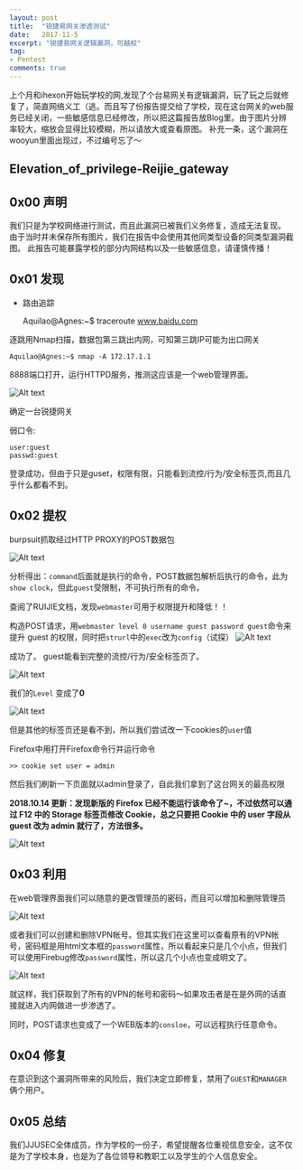 ```yaml
---
layout: post
title:  "锐捷易网关渗透测试"
date:   2017-11-5
excerpt: "锐捷易网关逻辑漏洞，可越权"
tag:
- Pentest
comments: true
---
```


上个月和ihexon开始玩学校的网,发现了个台易网关有逻辑漏洞，玩了玩之后就修复了，简直网络义工（逃。而且写了份报告提交给了学校，现在这台网关的web服务已经关闭，一些敏感信息已经修改，所以把这篇报告放Blog里。由于图片分辨率较大，缩放会显得比较模糊，所以请放大或查看原图。
补充一条，这个漏洞在wooyun里面出现过，不过编号忘了～

## Elevation_of_privilege-Reijie_gateway


## 0x00 声明

我们只是为学校网络进行测试，而且此漏洞已被我们义务修复，造成无法复现。
由于当时并未保存所有图片，我们在报告中会使用其他同类型设备的同类型漏洞截图。
此报告可能暴露学校的部分内网结构以及一些敏感信息，请谨慎传播！


## 0x01 发现

- 路由追踪

    Aquilao@Agnes:~$ traceroute www.baidu.com

逐跳用Nmap扫描，数据包第三跳出内网，可知第三跳IP可能为出口网关

    Aquilao@Agnes:~$ nmap -A 172.17.1.1

8888端口打开，运行HTTPD服务，推测这应该是一个web管理界面。

![Alt text](https://github.com/Aquilao/Blog/raw/master/assets/img/Elevation_of_privilege-Reijie_gateway-img/1.png)

确定一台锐捷网关

弱口令:

    user:guest
    passwd:guest

登录成功，但由于只是guset，权限有限，只能看到流控/行为/安全标签页,而且几乎什么都看不到。

## 0x02 提权

burpsuit抓取经过HTTP PROXY的POST数据包

![Alt text](https://github.com/Aquilao/Blog/raw/master/assets/img/Elevation_of_privilege-Reijie_gateway-img/2.png)

分析得出：`command`后面就是执行的命令，POST数据包解析后执行的命令，此为`show clock`，但此`guest`受限制，不可执行所有的命令。

查阅了RUIJIE文档，发现`webmaster`可用于权限提升和降低！！

构造POST请求，用`webmaster level 0 username guest password guest`命令来提升 guest 的权限，同时把`strurl`中的`exec`改为`config`（试探）
![Alt text](https://github.com/Aquilao/Blog/raw/master/assets/img/Elevation_of_privilege-Reijie_gateway-img/3.png)

成功了。
guest能看到完整的流控/行为/安全标签页了。

![Alt text](https://github.com/Aquilao/Blog/raw/master/assets/img/Elevation_of_privilege-Reijie_gateway-img/4.png)

我们的`Level` 变成了**0**

![Alt text](https://github.com/Aquilao/Blog/raw/master/assets/img/Elevation_of_privilege-Reijie_gateway-img/5.png)

但是其他的标签页还是看不到，所以我们尝试改一下cookies的`user`值

Firefox中用打开Firefox命令行并运行命令

    >> cookie set user = admin

然后我们刷新一下页面就以admin登录了，自此我们拿到了这台网关的最高权限

**2018.10.14 更新：发现新版的 Firefox 已经不能运行该命令了~，不过依然可以通过 F12 中的 Storage 标签页修改 Cookie，总之只要把 Cookie 中的 user 字段从 guest 改为 admin 就行了，方法很多。**

![Alt text](https://github.com/Aquilao/Blog/raw/master/assets/img/Elevation_of_privilege-Reijie_gateway-img/6.png)

## 0x03 利用

在web管理界面我们可以随意的更改管理员的密码，而且可以增加和删除管理员

![Alt text](https://github.com/Aquilao/Blog/raw/master/assets/img/Elevation_of_privilege-Reijie_gateway-img/7.png)

或者我们可以创建和删除VPN帐号。但其实我们在这里可以查看原有的VPN帐号，密码框是用html文本框的`password`属性，所以看起来只是几个小点，但我们可以使用Firebug修改`password`属性，所以这几个小点也变成明文了。

![Alt text](https://github.com/Aquilao/Blog/raw/master/assets/img/Elevation_of_privilege-Reijie_gateway-img/8.jpg)

就这样，我们获取到了所有的VPN的帐号和密码～如果攻击者是在是外网的话直接就进入内网做进一步渗透了。

同时，POST请求也变成了一个WEB版本的`consloe`，可以远程执行任意命令。


## 0x04 修复

在意识到这个漏洞所带来的风险后，我们决定立即修复，禁用了`GUEST`和`MANAGER`俩个用户。

## 0x05 总结
我们JJUSEC全体成员，作为学校的一份子，希望提醒各位重视信息安全，这不仅是为了学校本身，也是为了各位领导和教职工以及学生的个人信息安全。
